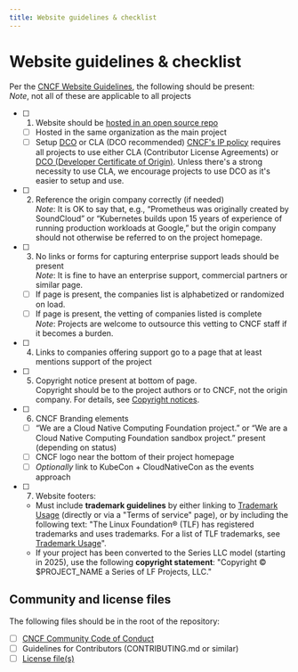 ```yaml
---
title: Website guidelines & checklist
---
```


# Website guidelines & checklist

Per the
[CNCF Website Guidelines](https://github.com/cncf/foundation/blob/main/website-guidelines.md),
the following should be present:<br/> _Note_, not all of these are applicable to
all projects

- [ ] 1. Website should be [hosted in an open source repo](./repo-setup.md)
  - [ ] Hosted in the same organization as the main project
  - [ ] Setup [DCO](https://github.com/apps/dco) or CLA (DCO recommended)
        [CNCF's IP policy](https://github.com/cncf/foundation/blob/master/charter.md#11-ip-policy)
        requires all projects to use either CLA (Contributor License Agreements)
        or [DCO (Developer Certificate of Origin)](https://github.com/apps/dco).
        Unless there's a strong necessity to use CLA, we encourage projects to
        use DCO as it's easier to setup and use.
- [ ] 2. Reference the origin company correctly (if needed)<br/> _Note_: It is
     OK to say that, e.g., “Prometheus was originally created by SoundCloud” or
     “Kubernetes builds upon 15 years of experience of running production
     workloads at Google,” but the origin company should not otherwise be
     referred to on the project homepage.
- [ ] 3. No links or forms for capturing enterprise support leads should be
     present<br/> _Note_: It is fine to have an enterprise support, commercial
     partners or similar page.
  - [ ] If page is present, the companies list is alphabetized or randomized on
        load.
  - [ ] If page is present, the vetting of companies listed is complete<br/>
        _Note_: Projects are welcome to outsource this vetting to CNCF staff if
        it becomes a burden.
- [ ] 4. Links to companies offering support go to a page that at least mentions
     support of the project
- [ ] 5. Copyright notice present at bottom of page.<br/> Copyright should be to
     the project authors or to CNCF, not the origin company. For details, see
     [Copyright notices](https://github.com/cncf/foundation/blob/master/copyright-notices.md).
- [ ] 6. CNCF Branding elements
  - [ ] “We are a Cloud Native Computing Foundation project.” or “We are a Cloud
        Native Computing Foundation sandbox project.” present (depending on
        status)
  - [ ] CNCF logo near the bottom of their project homepage
  - [ ] _Optionally_ link to KubeCon + CloudNativeCon as the events approach
- [ ] 7. Website footers:
  - Must include **trademark guidelines** by either linking to [Trademark
    Usage][] (directly or via a "Terms of service" page), or by including the
    following text: "The Linux Foundation® (TLF) has registered trademarks and
    uses trademarks. For a list of TLF trademarks, see [Trademark Usage][]".
  - If your project has been converted to the Series LLC model (starting in
    2025), use the following **copyright statement**: "Copyright ©
    $PROJECT_NAME a Series of LF Projects, LLC."

## Community and license files

The following files should be in the root of the repository:

- [ ] [CNCF Community Code of Conduct](https://github.com/cncf/foundation/blob/master/code-of-conduct.md)
- [ ] Guidelines for Contributors (CONTRIBUTING.md or similar)
- [ ] [License file(s)](./repo-setup.md#license-files)

[Trademark Usage]: https://www.linuxfoundation.org/trademark-usage/
